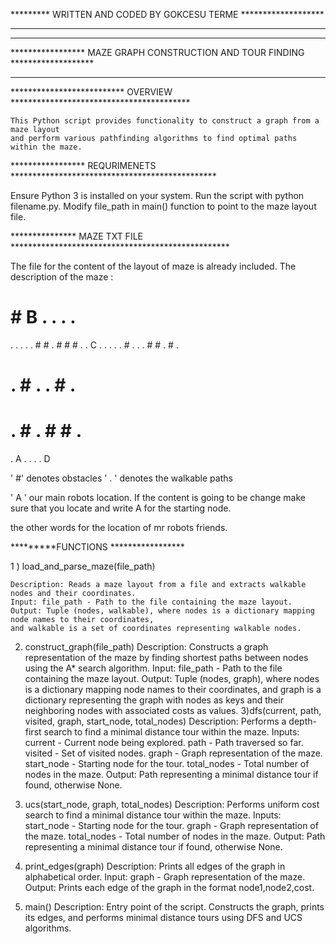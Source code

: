 ********* WRITTEN AND CODED BY GOKCESU TERME *******************
********************************************************************

******************************************************************************
***************** MAZE GRAPH CONSTRUCTION AND TOUR FINDING *******************
******************************************************************************



 ************************** OVERVIEW *****************************************

	This Python script provides functionality to construct a graph from a maze layout
	and perform various pathfinding algorithms to find optimal paths within the maze.


 ***************** REQURIMENETS ***********************************************


Ensure Python 3 is installed on your system.
Run the script with python filename.py.
Modify file_path in main() function to point to the maze layout file.

 *************** MAZE TXT FILE **************************************************

 The file for the content of the layout of maze is already included.
 The description of the maze :
 # # B . . . .
. . . . . # #
. # # # . . C
. . . . . # .
. . # # . # .
# . # . . # .
# . # . # # .
. A . . . . D

' #'  denotes obstacles
' . ' denotes the walkable paths

' A ' our main robots location. If the content is going to be change make sure that
you locate and write A for the starting node.

the other words for the location of mr robots friends.



 *********FUNCTIONS *****************

 1 ) load_and_parse_maze(file_path)


	Description: Reads a maze layout from a file and extracts walkable nodes and their coordinates.
	Input: file_path - Path to the file containing the maze layout.
	Output: Tuple (nodes, walkable), where nodes is a dictionary mapping node names to their coordinates,
	and walkable is a set of coordinates representing walkable nodes.


 2) construct_graph(file_path)
	Description: Constructs a graph representation of the maze by finding shortest paths between nodes using
	the A* search algorithm.
	Input: file_path - Path to the file containing the maze layout.
	Output: Tuple (nodes, graph), where nodes is a dictionary mapping node names to their coordinates,
	and graph is a dictionary representing the graph with nodes as keys and their neighboring nodes with associated costs as values.
3)dfs(current, path, visited, graph, start_node, total_nodes)
	Description: Performs a depth-first search to find a minimal distance tour within the maze.
	Inputs:
	current - Current node being explored.
	path - Path traversed so far.
	visited - Set of visited nodes.
	graph - Graph representation of the maze.
	start_node - Starting node for the tour.
	total_nodes - Total number of nodes in the maze.
	Output: Path representing a minimal distance tour if found, otherwise None.

4) ucs(start_node, graph, total_nodes)
	Description: Performs uniform cost search to find a minimal distance tour within the maze.
	Inputs:
	start_node - Starting node for the tour.
	graph - Graph representation of the maze.
	total_nodes - Total number of nodes in the maze.
	Output: Path representing a minimal distance tour if found, otherwise None.
5) print_edges(graph)
	Description: Prints all edges of the graph in alphabetical order.
	Input: graph - Graph representation of the maze.
	Output: Prints each edge of the graph in the format node1,node2,cost.
6) main()
	Description: Entry point of the script. Constructs the graph, prints its edges,
	and performs minimal distance tours using DFS and UCS algorithms.
